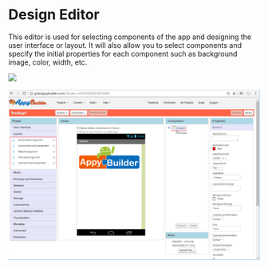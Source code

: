 # Design Editor

This editor is used for selecting components of the app and designing the user interface or layout. It will also allow you to select components and specify the initial properties for each component such as background image, color, width, etc.

![](http://community.appybuilder.com/uploads/default/original/2X/c/cee9313c76f62c08beef98e06d40c83d11a680d4.gif)

![](../.gitbook/assets/editor-1.png)

